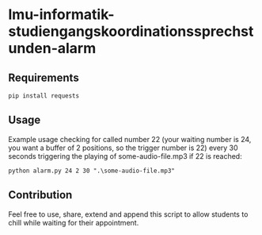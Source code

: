 # lmu-informatik-studiengangskoordinationssprechstunden-alarm

## Requirements

`pip install requests`

## Usage

Example usage checking for called number 22 (your waiting number is 24, you want a buffer of 2 positions, so the trigger number is 22) every 30 seconds triggering the playing of some-audio-file.mp3 if 22 is reached:

`python alarm.py 24 2 30 ".\some-audio-file.mp3"`

## Contribution

Feel free to use, share, extend and append this script to allow students to chill while waiting for their appointment.
